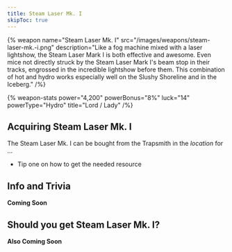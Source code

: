 ```yaml
---
title: Steam Laser Mk. I
skipToc: true
---
```


{% weapon
 name="Steam Laser Mk. I"
 src="/images/weapons/steam-laser-mk.-i.png"
 description="Like a fog machine mixed with a laser lightshow, the Steam Laser Mark I is both effective and awesome. Even mice not directly struck by the Steam Laser Mark I's beam stop in their tracks, engrossed in the incredible lightshow before them. This combination of hot and hydro works especially well on the Slushy Shoreline and in the Iceberg."
/%}

{% weapon-stats
 power="4,200"
 powerBonus="8%"
 luck="14"
 powerType="Hydro"
 title="Lord / Lady"
/%}

## Acquiring Steam Laser Mk. I

The Steam Laser Mk. I can be bought from the Trapsmith in the *location* for ...

- Tip one on how to get the needed resource

## Info and Trivia

**Coming Soon**

## Should you get Steam Laser Mk. I?

**Also Coming Soon**
